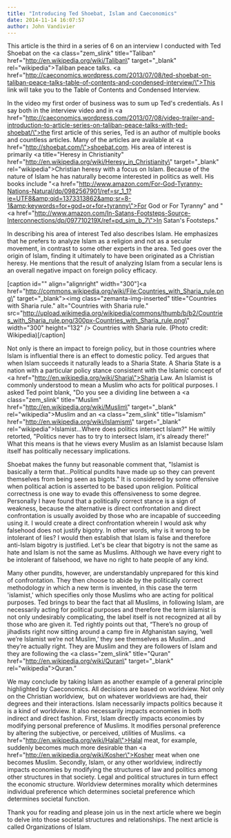 ```yaml
---
title: "Introducing Ted Shoebat, Islam and Caeconomics"
date: 2014-11-14 16:07:57
author: John Vandivier
---
```




This article is the third in a series of 6 on an interview I conducted with Ted Shoebat on the <a class=\"zem_slink\" title=\"Taliban\" href=\"http://en.wikipedia.org/wiki/Taliban\" target=\"_blank\" rel=\"wikipedia\">Taliban</a> peace talks. <a href=\"http://caeconomics.wordpress.com/2013/07/08/ted-shoebat-on-taliban-peace-talks-table-of-contents-and-condensed-interview/\">This link will take you to the Table of Contents and Condensed Interview</a>.

In the video my first order of business was to sum up Ted's credentials. As I say both in the interview video and in <a href=\"http://caeconomics.wordpress.com/2013/07/08/video-trailer-and-introduction-to-article-series-on-taliban-peace-talks-with-ted-shoebat/\">the first article of this series</a>, Ted is an author of multiple books and countless articles. Many of the articles are available at <a href=\"http://shoebat.com/\">shoebat.com</a>. His area of interest is primarily <a title=\"Heresy in Christianity\" href=\"http://en.wikipedia.org/wiki/Heresy_in_Christianity\" target=\"_blank\" rel=\"wikipedia\">Christian heresy</a> with a focus on Islam. Because of the nature of Islam he has naturally become interested in politics as well. His books include \"<a href=\"http://www.amazon.com/For-God-Tyranny-Nations-Natural/dp/0982567901/ref=sr_1_1?ie=UTF8&amp;qid=1373313862&amp;sr=8-1&amp;keywords=for+god+or+for+tyranny\">For God or For Tyranny</a>\" and \"<a href=\"http://www.amazon.com/In-Satans-Footsteps-Source-Interconnections/dp/097710219X/ref=pd_sim_b_7\">In Satan's Footsteps</a>.\"

In describing his area of interest Ted also describes Islam. He emphasizes that he prefers to analyze Islam as a religion and not as a secular movement, in contrast to some other experts in the area. Ted goes over the origin of Islam, finding it ultimately to have been originated as a Christian heresy. He mentions that the result of analyzing Islam from a secular lens is an overall negative impact on foreign policy efficacy.

[caption id=\"\" align=\"alignright\" width=\"300\"]<a href=\"http://commons.wikipedia.org/wiki/File:Countries_with_Sharia_rule.png\" target=\"_blank\"><img class=\"zemanta-img-inserted\" title=\"Countries with Sharia rule.\" alt=\"Countries with Sharia rule.\" src=\"http://upload.wikimedia.org/wikipedia/commons/thumb/b/b2/Countries_with_Sharia_rule.png/300px-Countries_with_Sharia_rule.png\" width=\"300\" height=\"132\" /></a> Countries with Sharia rule. (Photo credit: Wikipedia)[/caption]

Not only is there an impact to foreign policy, but in those countries where Islam is influential there is an effect to domestic policy. Ted argues that when Islam succeeds it naturally leads to a Sharia State. A Sharia State is a nation with a particular policy stance consistent with the Islamic concept of <a href=\"http://en.wikipedia.org/wiki/Sharia\">Sharia Law</a>. An Islamist is commonly understood to mean a Muslim who acts for political purposes. I asked Ted point blank, \"Do you see a dividing line between a <a class=\"zem_slink\" title=\"Muslim\" href=\"http://en.wikipedia.org/wiki/Muslim\" target=\"_blank\" rel=\"wikipedia\">Muslim</a> and an <a class=\"zem_slink\" title=\"Islamism\" href=\"http://en.wikipedia.org/wiki/Islamism\" target=\"_blank\" rel=\"wikipedia\">Islamist</a>...Where does politics intersect Islam?\" He wittily retorted, \"Politics never has to try to intersect Islam, it's already there!\" What this means is that he views every Muslim as an Islamist because Islam itself has politically necessary implications.

Shoebat makes the funny but reasonable comment that, \"Islamist is basically a term that...Political pundits have made up so they can prevent themselves from being seen as bigots.\" It is considered by some offensive when political action is asserted to be based upon religion. Political correctness is one way to evade this offensiveness to some degree. Personally I have found that a politically correct stance is a sign of weakness, because the alternative is direct confrontation and direct confrontation is usually avoided by those who are incapable of succeeding using it. I would create a direct confrontation wherein I would ask why falsehood does not justify bigotry. In other words, why is it wrong to be intolerant of lies? I would then establish that Islam is false and therefore anti-Islam bigotry is justified. Let's be clear that bigotry is not the same as hate and Islam is not the same as Muslims. Although we have every right to be intolerant of falsehood, we have no right to hate people of any kind.

Many other pundits, however, are understandably unprepared for this kind of confrontation. They then choose to abide by the politically correct methodology in which a new term is invented, in this case the term 'islamist,' which specifies only those Muslims who are acting for political purposes. Ted brings to bear the fact that all Muslims, in following Islam, are necessarily acting for political purposes and therefore the term islamist is not only undesirably complicating, the label itself is not recognized at all by those who are given it. Ted rightly points out that, “There’s no group of jihadists right now sitting around a camp fire in Afghanistan saying, ‘well we’re Islamist we’re not Muslim,’ they see themselves as Muslim…and they’re actually right. They are Muslim and they are followers of Islam and they are following the <a class=\"zem_slink\" title=\"Quran\" href=\"http://en.wikipedia.org/wiki/Quran\" target=\"_blank\" rel=\"wikipedia\">Quran</a>.”

We may conclude by taking Islam as another example of a general principle highlighted by Caeconomics. All decisions are based on worldview. Not only on the Christian worldview,  but on whatever worldviews are had, their degrees and their interactions. Islam necessarily impacts politics because it is a kind of worldview. It also necessarily impacts economies in both indirect and direct fashion. First, Islam directly impacts economies by modifying personal preference of Muslims. It modifies personal preference by altering the subjective, or perceived, utilities of Muslims. <a href=\"http://en.wikipedia.org/wiki/Halal\">Halal</a> meat, for example, suddenly becomes much more desirable than <a href=\"http://en.wikipedia.org/wiki/Kosher\">Kosher</a> meat when one becomes Muslim. Secondly, Islam, or any other worldview, indirectly impacts economies by modifying the structures of law and politics among other structures in that society. Legal and political structures in turn effect the economic structure. Worldview determines morality which determines individual preference which determines societal preference which determines societal function.

Thank you for reading and please join us in the next article where we begin to delve into those societal structures and relationships. The next article is called Organizations of Islam.